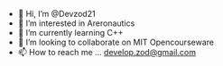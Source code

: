 - 👋 Hi, I’m @Devzod21
- 👀 I’m interested in Areronautics 
- 🌱 I’m currently learning C++ 
- 💞️ I’m looking to collaborate on MIT Opencourseware
- 📫 How to reach me ... develop.zod@gmail.com

<!---
Devzod21/Devzod21 is a ✨ special ✨ repository because its `README.md` (this file) appears on your GitHub profile.
You can click the Preview link to take a look at your changes.
--->
